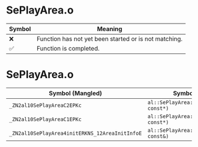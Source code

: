 # SePlayArea.o
| Symbol | Meaning 
| ------------- | ------------- 
| :x: | Function has not yet been started or is not matching. 
| :white_check_mark: | Function is completed. 


# SePlayArea.o
| Symbol (Mangled) | Symbol (Demangled) | Decompiled? |
| ------------- |  ------------- | ------------- |
| `_ZN2al10SePlayAreaC2EPKc` | `al::SePlayArea::SePlayArea(char const*)` | :x: |
| `_ZN2al10SePlayAreaC1EPKc` | `al::SePlayArea::SePlayArea(char const*)` | :x: |
| `_ZN2al10SePlayArea4initERKNS_12AreaInitInfoE` | `al::SePlayArea::init(al::AreaInitInfo const&)` | :x: |
